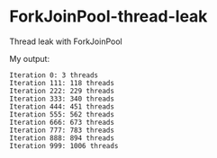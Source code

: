# ForkJoinPool-thread-leak
Thread leak with ForkJoinPool

My output:
```
Iteration 0: 3 threads
Iteration 111: 118 threads
Iteration 222: 229 threads
Iteration 333: 340 threads
Iteration 444: 451 threads
Iteration 555: 562 threads
Iteration 666: 673 threads
Iteration 777: 783 threads
Iteration 888: 894 threads
Iteration 999: 1006 threads
```
